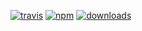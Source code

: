[![travis][travis-image]][travis-url]
[![npm][npm-image]][npm-url]
[![downloads][downloads-image]][downloads-url]

[travis-image]: https://img.shields.io/travis/rthewhite/andux.svg?style=flat
[travis-url]: https://travis-ci.org/rthewhite/andux
[npm-image]: https://img.shields.io/npm/v/andux.svg?style=flat
[npm-url]: https://npmjs.org/package/andux
[downloads-image]: https://img.shields.io/npm/dm/andux.svg?style=flat
[downloads-url]: https://npmjs.org/package/andux